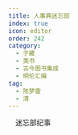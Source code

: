 ```yaml
---
title: 人事典迷忘部
index: true
icon: editor
order: 242
category:
  - 子藏
  - 类书
  - 古今图书集成
  - 明伦汇编
tag:
  - 陈梦雷
  - 清
---
```


　迷忘部纪事  
